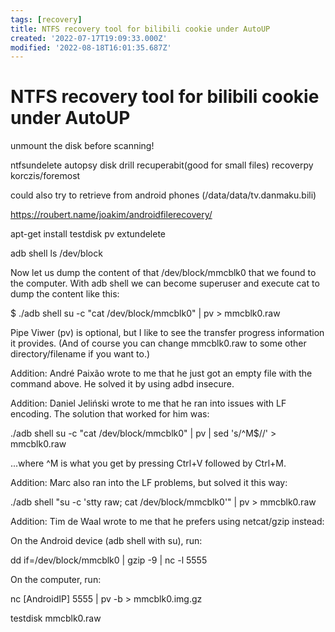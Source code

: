 ```yaml
---
tags: [recovery]
title: NTFS recovery tool for bilibili cookie under AutoUP
created: '2022-07-17T19:09:33.000Z'
modified: '2022-08-18T16:01:35.687Z'
---
```


# NTFS recovery tool for bilibili cookie under AutoUP

unmount the disk before scanning!

ntfsundelete
autopsy
disk drill
recuperabit(good for small files)
recoverpy
korczis/foremost

could also try to retrieve from android phones (/data/data/tv.danmaku.bili)

https://roubert.name/joakim/androidfilerecovery/

apt-get install testdisk pv extundelete

adb shell ls /dev/block

Now let us dump the content of that /dev/block/mmcblk0 that we found to the computer. With adb shell we can become superuser and execute cat to dump the content like this:

$ ./adb shell su -c "cat /dev/block/mmcblk0" | pv > mmcblk0.raw

Pipe Viwer (pv) is optional, but I like to see the transfer progress information it provides.
(And of course you can change mmcblk0.raw to some other directory/filename if you want to.)

Addition: André Paixão wrote to me that he just got an empty file with the command above. He solved it by using adbd insecure.

Addition: Daniel Jeliński wrote to me that he ran into issues with LF encoding. The solution that worked for him was:

./adb shell su -c "cat /dev/block/mmcblk0" | pv | sed 's/^M$//' > mmcblk0.raw

...where ^M is what you get by pressing Ctrl+V followed by Ctrl+M.

Addition: Marc also ran into the LF problems, but solved it this way:

./adb shell "su -c 'stty raw; cat /dev/block/mmcblk0'" | pv > mmcblk0.raw

Addition: Tim de Waal wrote to me that he prefers using netcat/gzip instead:

On the Android device (adb shell with su), run:

dd if=/dev/block/mmcblk0 | gzip -9 | nc -l 5555

On the computer, run:

nc [AndroidIP] 5555 | pv -b > mmcblk0.img.gz

testdisk mmcblk0.raw
